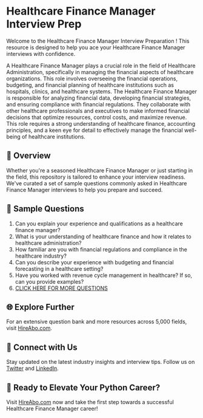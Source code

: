 # Healthcare Finance Manager Interview Prep

Welcome to the Healthcare Finance Manager Interview Preparation ! This resource is designed to help you ace your Healthcare Finance Manager interviews with confidence.

A Healthcare Finance Manager plays a crucial role in the field of Healthcare Administration, specifically in managing the financial aspects of healthcare organizations. This role involves overseeing the financial operations, budgeting, and financial planning of healthcare institutions such as hospitals, clinics, and healthcare systems. The Healthcare Finance Manager is responsible for analyzing financial data, developing financial strategies, and ensuring compliance with financial regulations. They collaborate with other healthcare professionals and executives to make informed financial decisions that optimize resources, control costs, and maximize revenue. This role requires a strong understanding of healthcare finance, accounting principles, and a keen eye for detail to effectively manage the financial well-being of healthcare institutions.

## 🚀 Overview

Whether you're a seasoned Healthcare Finance Manager or just starting in the field, this repository is tailored to enhance your interview readiness. We've curated a set of sample questions commonly asked in Healthcare Finance Manager interviews to help you prepare and succeed.

## 📝 Sample Questions

1. Can you explain your experience and qualifications as a healthcare finance manager?
2. What is your understanding of healthcare finance and how it relates to healthcare administration?
3. How familiar are you with financial regulations and compliance in the healthcare industry?
4. Can you describe your experience with budgeting and financial forecasting in a healthcare setting?
5. Have you worked with revenue cycle management in healthcare? If so, can you provide examples?
6. [CLICK HERE FOR MORE QUESTIONS](https://hireabo.com/job/2_4_19/Healthcare%20Finance%20Manager)

## 🌐 Explore Further

For an extensive question bank and more resources across 5,000 fields, visit [HireAbo.com](https://www.hireabo.com).

## 📱 Connect with Us

Stay updated on the latest industry insights and interview tips. Follow us on [Twitter](https://twitter.com/hireabo) and [LinkedIn](https://www.linkedin.com/in/hire-abo-3609972a8/).

## 🚀 Ready to Elevate Your Python Career?

Visit [HireAbo.com](https://www.hireabo.com) now and take the first step towards a successful Healthcare Finance Manager career!